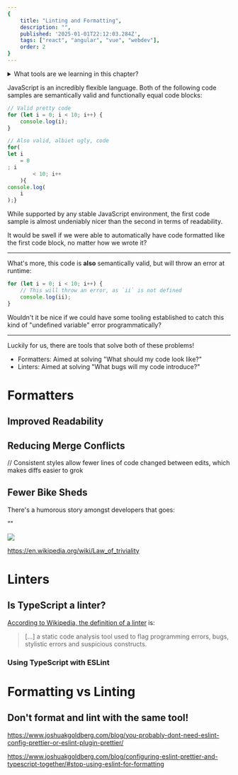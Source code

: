 ```yaml
---
{
    title: "Linting and Formatting",
    description: "",
    published: '2025-01-01T22:12:03.284Z',
    tags: ["react", "angular", "vue", "webdev"],
    order: 2
}
---
```


<details>
<summary>What tools are we learning in this chapter?</summary>

While there's a few other options in the linting and formatting space:

- [Biome](https://biomejs.dev/)
- [Oxlint](https://oxc.rs/docs/guide/usage/linter.html)
- [Flow](https://flow.org)

We'll instead be learning about [ESLint](https://eslint.org/), [Prettier](https://prettier.io/), and [TypeScript](https://www.typescriptlang.org/). Let's talk about why:

- ESLint is the de-facto linting solution for JavaScript projects, being downloaded nearly 500 million times a months on NPM.
- [ESLint is working becoming language agnostic.](https://eslint.org/blog/2024/07/whats-coming-next-for-eslint/) I suspect this will lead to growth of ESLint outside of JavaScript projects.
- Prettier is also adopted almost as well as ESLint, just barely shy of ESLint's downloads a month.
- Prettier is a strongly opinionated formatting solution with many edge cases covered. This means that we can spend less time configuring our tooling and allow the defaults to handle highly debated scenarios for us.
- TypeScript is the most widely used tool of the bunch, used far more often than alternative JavaScript superset languages.
- While TypeScript isn't in the _exact same_ category of the other tools listed, it often plays an important role in formatting and linting

> In our article, we'll use Prettier and ESLint separately from one-another. While there _are_ ways to glue them together to run Prettier _from_ ESLint (or even use ESLint as a Prettier replacement) [this practice should be avoided. We'll explore why later on.](// TODO: Link to this part of the chapter)

With this covered - Let's dive in!

</details>

JavaScript is an incredibly flexible language. Both of the following code samples are semantically valid and functionally equal code blocks:

```javascript
// Valid pretty code
for (let i = 0; i < 10; i++) {
    console.log(i);
}
```

```javascript
// Also valid, albiet ugly, code
for(
let i
    = 0
; i
        < 10; i++
    ){
console.log(
    i
);}
```

While supported by any stable JavaScript environment, the first code sample is almost undeniably nicer than the second in terms of readability.

It would be swell if we were able to automatically have code formatted like the first code block, no matter how we wrote it?

------

What's more, this code is **also** semantically valid, but will throw an error at runtime:

```javascript
for (let i = 0; i < 10; i++) {
    // This will throw an error, as `ii` is not defined
    console.log(ii);
}
```

Wouldn't it be nice if we could have some tooling established to catch this kind of "undefined variable" error programmatically?

----

Luckily for us, there are tools that solve both of these problems!

- Formatters: Aimed at solving "What should my code look like?"
- Linters: Aimed at solving "What bugs will my code introduce?"

# Formatters



## Improved Readability



## Reducing Merge Conflicts

// Consistent styles allow fewer lines of code changed between edits, which makes diffs easier to grok



## Fewer Bike Sheds

There's a humorous story amongst developers that goes:

""

![](https://miro.medium.com/v2/resize:fit:1276/format:webp/1*6o0eeC4bRz2HPQ7vJB3p0g.jpeg)

https://en.wikipedia.org/wiki/Law_of_triviality

# Linters



## Is TypeScript a linter?

[According to Wikipedia, the definition of a linter](https://en.wikipedia.org/wiki/Lint_(software)) is:

> [...] a static code analysis tool used to flag programming errors, bugs, stylistic errors and suspicious constructs.



### Using TypeScript with ESLint

# Formatting vs Linting


## Don't format and lint with the same tool!

https://www.joshuakgoldberg.com/blog/you-probably-dont-need-eslint-config-prettier-or-eslint-plugin-prettier/

https://www.joshuakgoldberg.com/blog/configuring-eslint-prettier-and-typescript-together/#stop-using-eslint-for-formatting
